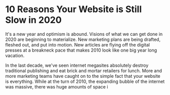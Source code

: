 # 10 Reasons Your Website is Still Slow in 2020

It's a new year and optimism is abound. Visions of what we can get done in 2020 are beginning to materialize. New marketing plans are being drafted, fleshed out, and put into motion. New articles are flying off the digital presses at a breakneck pace that makes 2010 look like one big year long vacation.

In the last decade, we've seen internet megasites absolutely destroy traditional publishing and eat brick and mortar retailers for lunch. More and more marketing teams have caught on to the simple fact that your website is everything.
While at the turn of 2010, the expanding bubble of the internet was massive, there was huge amounts of space i
<!--stackedit_data:
eyJoaXN0b3J5IjpbLTE4MjU3Njc2OV19
-->